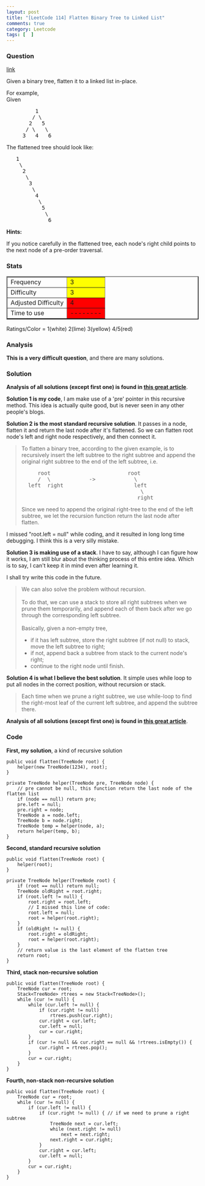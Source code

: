 ```yaml
---
layout: post
title: "[LeetCode 114] Flatten Binary Tree to Linked List"
comments: true
category: Leetcode
tags: [  ]
---
```



### Question 
[link](https://oj.leetcode.com/problems/flatten-binary-tree-to-linked-list/)

<div class="question-content">
            <p></p><p>
Given a binary tree, flatten it to a linked list in-place.
</p>

<p>
For example,<br>
Given
</p><pre>         1
        / \
       2   5
      / \   \
     3   4   6
</pre>
<p></p>

The flattened tree should look like:<br>
<pre>   1
    \
     2
      \
       3
        \
         4
          \
           5
            \
             6
</pre>

<div class="spoilers" ><b>Hints:</b>
<p>If you notice carefully in the flattened tree, each node's right child points to the next node of a pre-order traversal.</p>
</div><p></p>
          </div>

### Stats
<table border="2">
	<tr>
		<td>Frequency</td>
		<td bgcolor="yellow">3</td>
	</tr>
	<tr>
		<td>Difficulty</td>
		<td bgcolor="yellow">3</td>
	</tr>
	<tr>
		<td>Adjusted Difficulty</td>
		<td bgcolor="red">4</td>
	</tr>
	<tr>
		<td>Time to use</td>
		<td bgcolor="red">--------</td>
	</tr>
</table>

Ratings/Color = 1(white) 2(lime) 3(yellow) 4/5(red)

### Analysis

__This is a very difficult question__, and there are many solutions. 

### Solution

__Analysis of all solutions (except first one) is found in [this great article](http://n00tc0d3r.blogspot.sg/2013/03/flatten-binary-tree-to-linked-list-in.html)__.

__Solution 1 is my code__, I am make use of a 'pre' pointer in this recursive method. This idea is actually quite good, but is never seen in any other people's blogs. 

__Solution 2 is the most standard recursive solution__. It passes in a node, flatten it and return the last node after it's flattened. So we can flatten root node's left and right node respectively, and then connect it. 

<blockquote cite="http://n00tc0d3r.blogspot.sg/2013/03/flatten-binary-tree-to-linked-list-in.html">
To flatten a binary tree, according to the given example, is to recursively insert the left subtree to the right subtree and append the original right subtree to the end of the left subtree, i.e.<br>
<pre>     root                        root
     /  \            -&gt;            \
  left  right                      left
                                     \
                                    right
</pre>
Since we need to append the original right-tree to the end of the left subtree, we let the recursion function return the last node after flatten.
</blockquote>

I missed "root.left = null" while coding, and it resulted in long long time debugging. I think this is a very silly mistake. 

__Solution 3 is making use of a stack__. I have to say, although I can figure how it works, I am still blur about the thinking process of this entire idea. Which is to say, I can't keep it in mind even after learning it. 

I shall try write this code in the future. 

<blockquote>
We can also solve the problem without recursion.<br>
<br>
To do that, we can use a stack to store all right subtrees when we prune them temporarily, and append each of them back after we go through the corresponding left subtree.<br>
<br>
Basically, given a non-empty tree,<br>
<ul>
<li>if it has left subtree, store the right subtree (if not null) to stack, move the left subtree to right;</li>
<li>if not, append back a subtree from stack to the current node's right;</li>
<li>continue to the right node until finish.</li>
</ul>
</blockquote>

__Solution 4 is what I believe the best solution__. It simple uses while loop to put all nodes in the correct position, without recursion or stack. 

> Each time when we prune a right subtree, we use while-loop to find the right-most leaf of the current left subtree, and append the subtree there.

__Analysis of all solutions (except first one) is found in [this great article](http://n00tc0d3r.blogspot.sg/2013/03/flatten-binary-tree-to-linked-list-in.html)__.

### Code

__First, my solution__, a kind of recursive solution

    public void flatten(TreeNode root) {
        helper(new TreeNode(1234), root);
    }
    
    private TreeNode helper(TreeNode pre, TreeNode node) { 
        // pre cannot be null, this function return the last node of the flatten list
        if (node == null) return pre;
        pre.left = null;
        pre.right = node;
        TreeNode a = node.left;
        TreeNode b = node.right;
        TreeNode temp = helper(node, a);
        return helper(temp, b);
    }

__Second, standard recursive solution__

    public void flatten(TreeNode root) {
        helper(root);
    }
    
    private TreeNode helper(TreeNode root) {
        if (root == null) return null;
        TreeNode oldRight = root.right;
        if (root.left != null) {
            root.right = root.left;
            // I missed this line of code: 
            root.left = null;
            root = helper(root.right);
        }
        if (oldRight != null) {
            root.right = oldRight;
            root = helper(root.right);
        }
        // return value is the last element of the flatten tree
        return root;
    }

__Third, stack non-recursive solution__

	public void flatten(TreeNode root) {
		TreeNode cur = root;
		Stack<TreeNode> rtrees = new Stack<TreeNode>();
		while (cur != null) {
			while (cur.left != null) {
				if (cur.right != null)
					rtrees.push(cur.right);
				cur.right = cur.left;
				cur.left = null;
				cur = cur.right;
			}
			if (cur != null && cur.right == null && !rtrees.isEmpty()) {
				cur.right = rtrees.pop();
			}
			cur = cur.right;
		}
	}

__Fourth, non-stack non-recursive solution__

	public void flatten(TreeNode root) {
		TreeNode cur = root;
		while (cur != null) {
			if (cur.left != null) {
				if (cur.right != null) { // if we need to prune a right subtree
					TreeNode next = cur.left;
					while (next.right != null)
						next = next.right;
					next.right = cur.right;
				}
				cur.right = cur.left;
				cur.left = null;
			}
			cur = cur.right;
		}
	}
